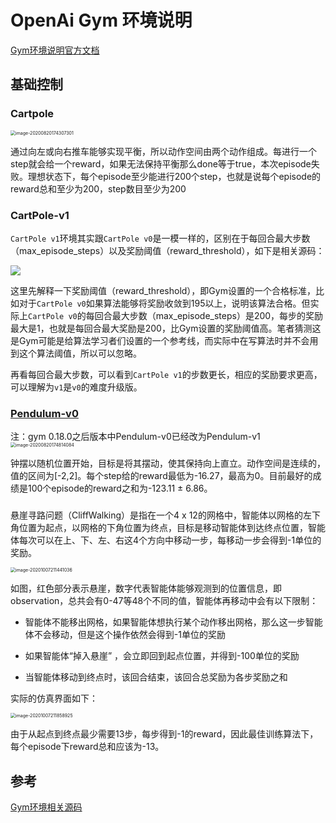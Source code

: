 # OpenAi Gym 环境说明

[Gym环境说明官方文档](https://www.gymlibrary.dev/environments/classic_control/)
## 基础控制

### Cartpole

<img src="assets/image-20200820174307301.png" alt="image-20200820174307301" style="zoom:50%;" />

通过向左或向右推车能够实现平衡，所以动作空间由两个动作组成。每进行一个step就会给一个reward，如果无法保持平衡那么done等于true，本次episode失败。理想状态下，每个episode至少能进行200个step，也就是说每个episode的reward总和至少为200，step数目至少为200

### CartPole-v1

```CartPole v1```环境其实跟```CartPole v0```是一模一样的，区别在于每回合最大步数（max_episode_steps）以及奖励阈值（reward_threshold），如下是相关源码：  

![](assets/gym_info_20211130180023.png)

这里先解释一下奖励阈值（reward_threshold），即Gym设置的一个合格标准，比如对于```CartPole v0```如果算法能够将奖励收敛到195以上，说明该算法合格。但实际上```CartPole v0```的每回合最大步数（max_episode_steps）是200，每步的奖励最大是1，也就是每回合最大奖励是200，比Gym设置的奖励阈值高。笔者猜测这是Gym可能是给算法学习者们设置的一个参考线，而实际中在写算法时并不会用到这个算法阈值，所以可以忽略。

再看每回合最大步数，可以看到```CartPole v1```的步数更长，相应的奖励要求更高，可以理解为```v1```是```v0```的难度升级版。


### [Pendulum-v0](https://github.com/openai/gym/wiki/Pendulum-v0)

注：gym 0.18.0之后版本中Pendulum-v0已经改为Pendulum-v1
<img src="assets/image-20200820174814084.png" alt="image-20200820174814084" style="zoom:50%;" />

钟摆以随机位置开始，目标是将其摆动，使其保持向上直立。动作空间是连续的，值的区间为[-2,2]。每个step给的reward最低为-16.27，最高为0。目前最好的成绩是100个episode的reward之和为-123.11 ± 6.86。

### 

悬崖寻路问题（CliffWalking）是指在一个4 x 12的网格中，智能体以网格的左下角位置为起点，以网格的下角位置为终点，目标是移动智能体到达终点位置，智能体每次可以在上、下、左、右这4个方向中移动一步，每移动一步会得到-1单位的奖励。

<img src="./assets/image-20201007211441036.png" alt="image-20201007211441036" style="zoom:50%;" />

如图，红色部分表示悬崖，数字代表智能体能够观测到的位置信息，即observation，总共会有0-47等48个不同的值，智能体再移动中会有以下限制：

* 智能体不能移出网格，如果智能体想执行某个动作移出网格，那么这一步智能体不会移动，但是这个操作依然会得到-1单位的奖励

* 如果智能体“掉入悬崖” ，会立即回到起点位置，并得到-100单位的奖励

* 当智能体移动到终点时，该回合结束，该回合总奖励为各步奖励之和

实际的仿真界面如下：

<img src="./assets/image-20201007211858925.png" alt="image-20201007211858925" style="zoom:50%;" />

由于从起点到终点最少需要13步，每步得到-1的reward，因此最佳训练算法下，每个episode下reward总和应该为-13。

## 参考

[Gym环境相关源码](https://github.com/openai/gym/tree/master/gym/envs)
